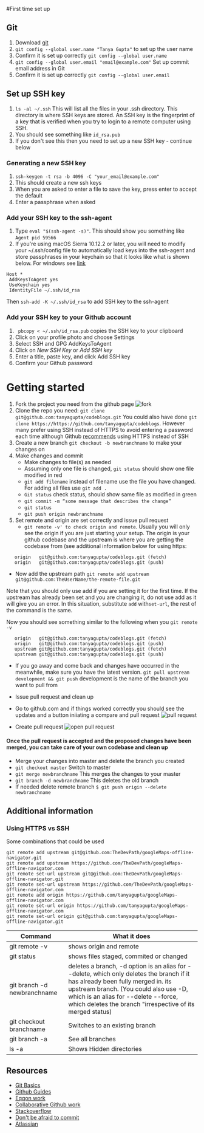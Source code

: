 #First time set up
## Git
1. Download [git](https://git-scm.com/downloads)
1. `git config --global user.name "Tanya Gupta"` to set up the user name
1.  Confirm it is set up correctly `git config --global user.name`
1. `git config --global user.email "email@example.com"` Set up commit email address in Git
1. Confirm it is set up correctly `git config --global user.email`

## Set up SSH key
1. `ls -al ~/.ssh` This will list all the files in your .ssh directory. This directory is where SSH keys are stored. An SSH key is the fingerprint of a key that is verified when you try to login to a remote computer using SSH.
1. You should see something like `id_rsa.pub`
1. If you don't see this then you need to set up a new SSH key - continue below

### Generating a new SSH key
1. `ssh-keygen -t rsa -b 4096 -C "your_email@example.com"`
1. This should create a new ssh keys
1. When you are asked to enter a file to save the key, press enter to accept the default
1. Enter a passphrase when asked

### Add your SSH key to the ssh-agent
1. Type `eval "$(ssh-agent -s)"`. This should show you something like `Agent pid 59566`
1. If you're using macOS Sierra 10.12.2 or later, you will need to modify your ~/.ssh/config file to automatically load keys into the ssh-agent and store passphrases in your keychain so that it looks like what is shown below. For windows see [link](https://docs.microsoft.com/en-us/vsts/git/use-ssh-keys-to-authenticate)

```
Host *
 AddKeysToAgent yes
 UseKeychain yes
 IdentityFile ~/.ssh/id_rsa
``` 

Then `ssh-add -K ~/.ssh/id_rsa` to add SSH key to the ssh-agent

### Add your SSH key to your Github account
1. ` pbcopy < ~/.ssh/id_rsa.pub` copies the SSH key to your clipboard
2. Click on your profile photo and choose Settings
1. Select SSH and GPG AddKeysToAgent
1. Click on *New SSH Key* or *Add SSH key*
1. Enter a title, paste key, and click Add SSH key
1. Confirm your Github password


# Getting started
1. Fork the project you need from the github page ![fork](https://camo.githubusercontent.com/9aa6c12b0a100ea4be6215ea84ea12556e4dc013/68747470733a2f2f68656c702e6769746875622e636f6d2f6173736574732f696d616765732f68656c702f7265706f7369746f72792f666f726b5f627574746f6e2e6a7067)
1. Clone the repo you need: `git clone git@github.com:tanyagupta/codeblogs.git` You could also have done `git clone https://https://github.com/tanyagupta/codeblogs`. However many prefer using SSH instead of HTTPS to avoid entering a password each time although Github [recommends](https://help.github.com/articles/which-remote-url-should-i-use/) using HTTPS instead of SSH
1. Create a new branch `git checkout -b newbranchname` to make your changes on
1.  Make changes and commit
    - Make changes to file(s) as needed
    - Assuming only one file is changed, `git status` should show one file modified in red
    - `git add filename` instead of filename use the file you have changed. For adding all files use `git add .`
    - `Git status` check status, should show same file as modified in green
    - `git commit -m “some message that describes the change”`
    - `git status`
    - `git push origin newbranchname`
1. Set remote and origin are set correctly and issue pull request
   - `git remote -v' to check origin and remote`. Usually you will only see the origin if you are just starting your setup. The origin is your github codebase and the upstream is where you are getting the codebase from (see additional information below for using https:

```
   origin	git@github.com:tanyagupta/codeblogs.git (fetch)
   origin	git@github.com:tanyagupta/codeblogs.git (push)
```
   - Now add the upstream path
    `git remote add upstream git@github.com:TheUserName/the-remote-file.git`

Note that you should only use add if you are setting it for the first time. If the upstream has already been set and you are changing it, do not use add as it will give you an error. In this situation, substitute `add` with`set-url`, the rest of the command is the same.

Now you should see something similar to the following when you `git remote -v`

```
   origin	git@github.com:tanyagupta/codeblogs.git (fetch)
   origin	git@github.com:tanyagupta/codeblogs.git (push)
   upstream	git@github.com:tanyagupta/codeblogs.git (fetch)
   upstream	git@github.com:tanyagupta/codeblogs.git (push)
```
   - If you go away and come back and changes have occurred in the meanwhile, make sure you have the latest version. `git pull upstream development && git push` development is the name of the branch you want to pull from

   - Issue pull request and clean up
   - Go to github.com and if things worked correctly you should see the updates and a button iniiating a compare and pull request ![pull request](https://github.com/tanyagupta/tanyagupta.github.io/blob/master/images/pull_request.png?raw=true)
   - Create pull request ![open pull request](https://github.com/tanyagupta/tanyagupta.github.io/blob/master/images/openpullrequest.png?raw=true)


#### Once the pull request is accepted and the proposed changes have been merged, you can take care of your own codebase and clean up

   - Merge your changes into master and delete the branch you created
   - `git checkout master` Switch to master
   - `git merge newbranchname` This merges the changes to your master
   - `git branch -d newbranchname` This deletes the old branch
   - If needed delete remote branch `$ git push origin --delete newbranchname`

## Additional information
### Using HTTPS vs SSH
Some combinations that could be used

```
git remote add upstream git@github.com:TheDevPath/googleMaps-offline-navigator.git  
git remote add upstream https://github.com/TheDevPath/googleMaps-offline-navigator.com   
git remote set-url upstream git@github.com:TheDevPath/googleMaps-offline-navigator.git  
git remote set-url upstream https://github.com/TheDevPath/googleMaps-offline-navigator.com
git remote add origin https://github.com/tanyagupta/googleMaps-offline-navigator.com  
git remote set-url origin https://github.com/tanyagupta/googleMaps-offline-navigator.com
git remote set-url origin git@github.com:tanyagupta/googleMaps-offline-navigator.git  
```


| Command  | What it does |
| ------------- | ------------- |
| git remote -v   | shows origin and remote  |
| git status  | shows files staged, commited or changed  |
|git branch -d newbranchname|deletes a branch, -d option is an alias for --delete, which only deletes the branch if it has already been fully merged in. its upstream branch. (You could also use -D, which is an alias for --delete --force, which deletes the branch "irrespective of its merged status) |
| git checkout branchname |Switches to an existing branch|
|git branch -a|See all branches|
|ls -a|Shows Hidden directories|

## Resources
- [Git Basics](https://git-scm.com/book/en/v2/Git-Basics-Working-with-Remotes)   
- [Github Guides](https://guides.github.com/activities/forking/)
- [Eqqon work](http://www.eqqon.com/index.php/)
- [Collaborative Github work](Collaborative_Github_Workflow%20%20%20%20)
- [Stackoverflow](https://stackoverflow.com/questions/9257533/what-is-the-difference-between-origin-and-upstream-on-github)
- [Don't be afraid to commit](http://dont-be-afraid-to-commit.readthedocs.io/en/latest/git/commandlinegit.html)
- [Atlassian](https://www.atlassian.com/git/tutorials/using-branches/git-merge) 